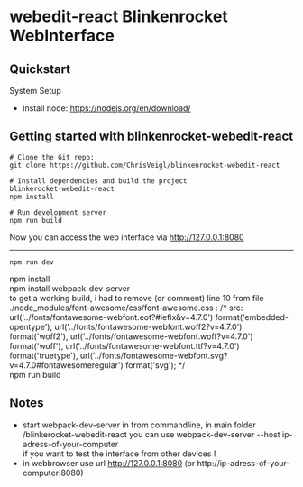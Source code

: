 # webedit-react  Blinkenrocket WebInterface

## Quickstart

System Setup

* install node: https://nodejs.org/en/download/

## Getting started with blinkenrocket-webedit-react

    # Clone the Git repo:
    git clone https://github.com/ChrisVeigl/blinkenrocket-webedit-react

    # Install dependencies and build the project
    blinkerocket-webedit-react
    npm install

    # Run development server
    npm run build

Now you can access the web interface via http://127.0.0.1:8080

---

    npm run dev

   npm install  
   npm install webpack-dev-server  
   to get a working build, i had to remove (or comment) line 10 from file ./node_modules/font-awesome/css/font-awesome.css :
   /* src: url('../fonts/fontawesome-webfont.eot?#iefix&v=4.7.0') format('embedded-opentype'), url('../fonts/fontawesome-webfont.woff2?v=4.7.0') format('woff2'), url('../fonts/fontawesome-webfont.woff?v=4.7.0') format('woff'), url('../fonts/fontawesome-webfont.ttf?v=4.7.0') format('truetype'), url('../fonts/fontawesome-webfont.svg?v=4.7.0#fontawesomeregular') format('svg'); */  
   npm run build  

## Notes

* start webpack-dev-server in from commandline, in main folder /blinkerocket-webedit-react 
   you can use webpack-dev-server --host ip-adress-of-your-computer  
   if you want to test the interface from other devices !
* in webbrowser use url http://127.0.0.1:8080  (or http://ip-adress-of-your-computer:8080)

